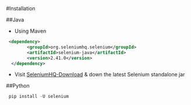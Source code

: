 #Installation

##Java

- Using Maven
```xml
 <dependency>
        <groupId>org.seleniumhq.selenium</groupId>
        <artifactId>selenium-java</artifactId>
        <version>2.41.0</version>
  </dependency> 
```    
- Visit [SeleniumHQ-Download](http://www.seleniumhq.org/download/) & down the latest Selenium standalone jar

##Python
```python
 pip install -U selenium
```
